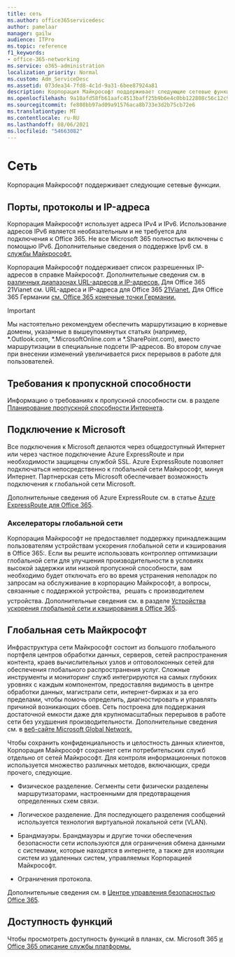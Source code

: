 ```yaml
---
title: сеть
ms.author: office365servicedesc
author: pamelaar
manager: gailw
audience: ITPro
ms.topic: reference
f1_keywords:
- office-365-networking
ms.service: o365-administration
localization_priority: Normal
ms.custom: Adm_ServiceDesc
ms.assetid: 073dea34-7fd8-4c1d-9a31-6bee87924a81
description: Корпорация Майкрософт поддерживает следующие сетевые функции.
ms.openlocfilehash: 9a10afd58fb61aafc4513baff25b9b6e4c0bb122808c56c12c98f5d62637ea76
ms.sourcegitcommit: fe808bb97ad09a91576aca8b733e3d2b75cb72e6
ms.translationtype: MT
ms.contentlocale: ru-RU
ms.lasthandoff: 08/06/2021
ms.locfileid: "54663082"
---
```

# <a name="networking"></a>Сеть

Корпорация Майкрософт поддерживает следующие сетевые функции.
  
## <a name="ports-protocols-and-ip-addresses"></a>Порты, протоколы и IP-адреса

Корпорация Майкрософт использует адреса IPv4 и IPv6. Использование адресов IPv6 является необязательным и не требуется для подключения к Office 365. Не все Microsoft 365 полностью включены с помощью IPv6. Дополнительные сведения о поддержке Ipv6 см. в [службы Майкрософт.](/office365/enterprise/ipv6-support)
  
Корпорация Майкрософт поддерживает список разрешенных IP-адресов в справке Майкрософт. Дополнительные сведения см. в [различных диапазонах URL-адресов и IP-адресов.](/office365/enterprise/urls-and-ip-address-ranges) Для Office 365 21Vianet см. URL-адреса и IP-адреса для Office 365 [21Vianet.](/office365/enterprise/managing-office-365-endpoints) Для Office 365 Германии [см. Office 365 конечные точки Германии.](https://support.office.com/article/Office-365-Germany-endpoints-8a113a50-0071-4155-bb8e-eba5a8dbd4c8)
  
> [!IMPORTANT]
> Мы настоятельно рекомендуем обеспечить маршрутизацию в корневые домены, указанные в вышеупомянутых статьях (например, \*.Outlook.com, \*.MicrosoftOnline.com и \*.SharePoint.com), вместо маршрутизации в специальные подсети IP-адресов. Во втором случае при внесении изменений увеличивается риск перерывов в работе для пользователей. 
  
## <a name="bandwidth-requirements"></a>Требования к пропускной способности

Информацию о требованиях к пропускной способности см. в разделе [Планирование пропускной способности Интернета](/office365/enterprise/network-planning-and-performance).
  
## <a name="connecting-to-microsoft"></a>Подключение к Microsoft

Все подключения к Microsoft делаются через общедоступный Интернет или через частное подключение Azure ExpressRoute и при необходимости защищены службой SSL. Azure ExpressRoute позволяет подключаться непосредственно к глобальной сети Майкрософт, минуя Интернет. Партнерская сеть Microsoft обеспечивает возможность подключения к глобальной сети Microsoft.
  
Дополнительные сведения об Azure ExpressRoute см. в статье [Azure ExpressRoute для Office 365](/microsoft-365/enterprise/azure-expressroute).
  
### <a name="wan-accelerators"></a>Акселераторы глобальной сети

Корпорация Майкрософт не предоставляет поддержку принадлежащим пользователям устройствам ускорения глобальной сети и кэширования в Office 365:. Если вы решите использовать контроллер оптимизации глобальной сети для улучшения производительности в условиях высокой задержки или низкой пропускной способности, вам необходимо будет отключать его во время устранения неполадок по запросам на обслуживание в корпорацию Майкрософт, а вопросы, связанные с поддержкой устройства,  решать с производителем устройства. Дополнительные сведения см. в разделе [Устройства ускорения глобальной сети и кэширования в Office 365](https://support.microsoft.com/help/2690045/using-third-party-network-devices-or-solutions-with-office-365).
  
## <a name="the-global-microsoft-network"></a>Глобальная сеть Майкрософт

Инфраструктура сети Майкрософт состоит из большого глобального портфеля центров обработки данных, серверов, сетей распространения контента, краев вычислительных узлов и оптоволоконных сетей для обеспечения глобального распространения услуг. Сложные инструменты и мониторинг служб интегрируются на самых глубоких уровнях с каждым компонентом, предоставляя видимость в центре обработки данных, магистрали сети, интернет-биржах и за его пределами, чтобы помочь определить, диагностировать и управлять причиной возникающих сбоев. Сеть построена для поддержания достаточной емкости даже для крупномасштабных перерывов в работе сети без ухудшения производительности. Дополнительные сведения см. в [веб-сайте Microsoft Global Network.](/azure/networking/microsoft-global-network) 
  
Чтобы сохранить конфиденциальность и целостность данных клиентов, Корпорация Майкрософт сохраняет сети потребительских служб отдельно от сетей Майкрософт. Для контроля информационных потоков используется множество различных методов, включающих, среди прочего, следующие.
  
- Физическое разделение. Сегменты сети физически разделены маршрутизаторами, настроенными для предотвращения определенных схем связи.
    
- Логическое разделение. Для последующего разделения сообщений используется технология виртуальной локальной сети (VLAN).
    
- Брандмауэры. Брандмауэры и другие точки обеспечения безопасности сети используются для ограничения обмена данными с системами, которые находятся в интернете, а также для изоляции систем из удаленных систем, управляемых Корпорацией Майкрософт. 
    
- Ограничения протокола.
    
Дополнительные сведения см. в [Центре управления безопасностью Office 365](https://www.microsoft.com/trust-center). 
  
## <a name="feature-availability"></a>Доступность функций

Чтобы просмотреть доступность функций в планах, см. Microsoft 365 [и Office 365 описание службы платформы.](office-365-platform-service-description.md)
